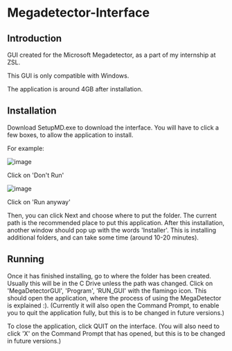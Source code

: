 # Megadetector-Interface
## Introduction
GUI created for the Microsoft Megadetector, as a part of my internship at ZSL.

This GUI is only compatible with Windows.

The application is around 4GB after installation.



## Installation

Download SetupMD.exe to download the interface. 
You will have to click a few boxes, to allow the application to install.


For example:

![image](https://user-images.githubusercontent.com/86857625/130882537-44bdb91d-a6dc-435f-9ed1-40b57e821ca3.png)

Click on 'Don't Run'

![image](https://user-images.githubusercontent.com/86857625/130882565-4846868d-bcca-481f-8248-c07592745045.png)

Click on 'Run anyway'




Then, you can click Next and choose where to put the folder. The current path is the recommended place to put this application.
After this installation, another window should pop up with the words 'Installer'. This is installing additional folders, and can take some time (around 10-20 minutes).

## Running
Once it has finished installing, go to where the folder has been created.
Usually this will be in the C Drive unless the path was changed. Click on 'MegaDetectorGUI', 'Program', 'RUN_GUI' with the flamingo icon. This should open the application, where the process of using the MegaDetector is explained :). 
(Currently it will also open the Command Prompt, to enable you to quit the application fully, but this is to be changed in future versions.)

To close the application, click QUIT on the interface. (You will also need to click 'X' on the Command Prompt that has opened, but this is to be changed in future versions.)


